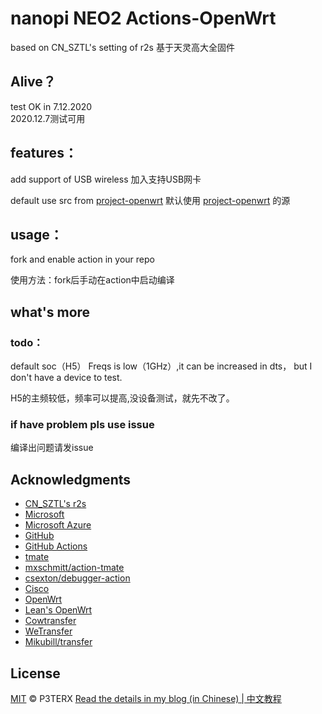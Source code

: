 # nanopi NEO2  Actions-OpenWrt

based on CN_SZTL's setting of r2s 基于天灵高大全固件

## Alive？
test OK in 7.12.2020  
2020.12.7测试可用 

## features：

add support of USB wireless 加入支持USB网卡 

default use src from [project-openwrt](https://github.com/project-openwrt/openwrt)  默认使用 [project-openwrt](https://github.com/project-openwrt/openwrt) 的源

## usage：
fork and enable action in your repo

使用方法：fork后手动在action中启动编译

## what's more

### todo：

default soc（H5） Freqs is low（1GHz）,it can be increased in dts， but I don't have a device to test.

H5的主频较低，频率可以提高,没设备测试，就先不改了。

### if have problem pls use issue

编译出问题请发issue
## Acknowledgments
- [CN_SZTL's r2s](https://github.com/1715173329/nanopi-r2s-openwrt)
- [Microsoft](https://www.microsoft.com)
- [Microsoft Azure](https://azure.microsoft.com)
- [GitHub](https://github.com)
- [GitHub Actions](https://github.com/features/actions)
- [tmate](https://github.com/tmate-io/tmate)
- [mxschmitt/action-tmate](https://github.com/mxschmitt/action-tmate)
- [csexton/debugger-action](https://github.com/csexton/debugger-action)
- [Cisco](https://www.cisco.com/)
- [OpenWrt](https://github.com/openwrt/openwrt)
- [Lean's OpenWrt](https://github.com/coolsnowwolf/lede)
- [Cowtransfer](https://cowtransfer.com)
- [WeTransfer](https://wetransfer.com/)
- [Mikubill/transfer](https://github.com/Mikubill/transfer)

## License

[MIT](https://github.com/P3TERX/Actions-OpenWrt/blob/master/LICENSE) © P3TERX
[Read the details in my blog (in Chinese) | 中文教程](https://p3terx.com/archives/build-openwrt-with-github-actions.html)
